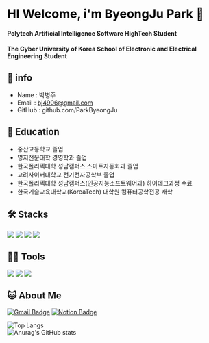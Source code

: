 # <span style="color:Black">HI Welcome, i'm ByeongJu Park 👋<span>

#### Polytech Artificial Intelligence Software HighTech Student
#### The Cyber University of Korea School of Electronic and Electrical Engineering Student

## 💁 info <br>
- Name : 박병주
- Email : bj4906@gmail.com
- GitHub : github.com/ParkByeongJu

## 🏫 Education
- 중산고등학교 졸업
- 명지전문대학 경영학과 졸업
- 한국폴리텍대학 성남캠퍼스 스마트자동화과 졸업
- 고려사이버대학교 전기전자공학부 졸업
- 한국폴리텍대학 성남캠퍼스(인공지능소프트웨어과) 하이테크과정 수료
- 한국기술교육대학교(KoreaTech) 대학원 컴퓨터공학전공 재학

         
## 🛠️ Stacks

<img src="https://img.shields.io/badge/Python-3766AB?style=flat-square&logo=Python&logoColor=white"/> <img src="https://img.shields.io/badge/java-3766AB?style=flat-square&logo=java&logoColor=white"/> <img src="https://img.shields.io/badge/C-A8B9CC?style=flat-square&logo=C&logoColor=white"/> <img src="https://img.shields.io/badge/OpenCV-181717?style=flat-square&logo=OpenCV&logoColor=white"/>

## 💪🏼 Tools 

 <img src="https://img.shields.io/badge/Visual Studio Code-007ACC?style=flat-square&logo=Visual Studio Code&logoColor=white"/> <img src="https://img.shields.io/badge/GitHub-181717?style=flat-square&logo=GitHub&logoColor=white"/> <img src="https://img.shields.io/badge/Eclipse IDE-2C2255?style=flat-square&logo=Eclipse IDE&logoColor=white"/>

## 🐱 About Me

[![Gmail Badge](https://img.shields.io/badge/Gmail-d14836?style=flat-square&logo=Gmail&logoColor=white&link=mailto:bj4906@gmail.com)](bj4906@gmail.com)
  [![Notion Badge](https://img.shields.io/badge/Notion-000000?style=flat-square&logo=Notion&logoColor=white&link=https://flame-spike-42f.notion.site/Study-205aa0368a5d44eb9c2b9e9bd8f0dde8)](https://flame-spike-42f.notion.site/Study-205aa0368a5d44eb9c2b9e9bd8f0dde8)
 
 ![Top Langs](https://github-readme-stats.vercel.app/api/top-langs/?username=ParkByeongJu&show_icons=true&theme=cobalt)<br> 
 ![Anurag's GitHub stats](https://github-readme-stats.vercel.app/api?username=ParkByeongJu&show_icons=true&theme=cobalt)<br>
